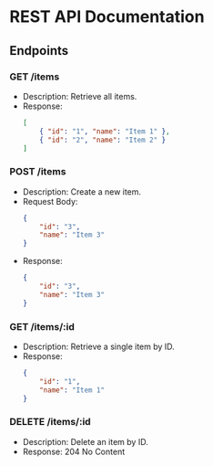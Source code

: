 # REST API Documentation

## Endpoints

### GET /items
- Description: Retrieve all items.
- Response:
  ```json
  [
      { "id": "1", "name": "Item 1" },
      { "id": "2", "name": "Item 2" }
  ]
  ```

### POST /items
- Description: Create a new item.
- Request Body:
  ```json
  {
      "id": "3",
      "name": "Item 3"
  }
  ```
- Response:
  ```json
  {
      "id": "3",
      "name": "Item 3"
  }
  ```

### GET /items/:id
- Description: Retrieve a single item by ID.
- Response:
  ```json
  {
      "id": "1",
      "name": "Item 1"
  }
  ```

### DELETE /items/:id
- Description: Delete an item by ID.
- Response: 204 No Content